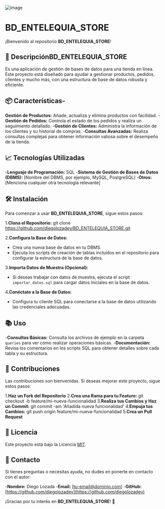 ![image](https://github.com/user-attachments/assets/eaa6b40e-fda3-40db-9f04-0d3ffaae09b5)

# BD_ENTELEQUIA_STORE

¡Bienvenido al repositorio **BD_ENTELEQUIA_STORE**!

## 🚀 Descripción**BD_ENTELEQUIA_STORE** 
Es una aplicación de gestión de bases de datos para una tienda en línea. Este proyecto está diseñado para ayudar a gestionar productos, pedidos, clientes y mucho más, con una estructura de base de datos robusta y eficiente.

## 📦 Características-
**Gestión de Productos:** Añade, actualiza y elimina productos con facilidad.
-**Gestión de Pedidos:** Controla el estado de los pedidos y realiza un seguimiento detallado.
-**Gestión de Clientes:** Administra la información de los clientes y su historial de compras.
-**Consultas Avanzadas:** Realiza consultas complejas para obtener información valiosa sobre el desempeño de la tienda.

## 📈 Tecnologías Utilizadas
-**Lenguaje de Programación:** SQL
-**Sistema de Gestión de Bases de Datos (DBMS):** [Nombre del DBMS, por ejemplo, MySQL, PostgreSQL]
-**Otros:** [Menciona cualquier otra tecnología relevante]

## 🛠 Instalación

Para comenzar a usar **BD_ENTELEQUIA_STORE**, sigue estos pasos:

1.**Clona el Repositorio:**
   git clone https://github.com/diegolozadev/BD_ENTELEQUIA_STORE.git
   
2.**Configura la Base de Datos:**   
   - Crea una nueva base de datos en tu DBMS.
   - Ejecuta los scripts de creación de tablas incluidos en el repositorio para configurar la estructura de la base de datos.

3.**Importa Datos de Muestra (Opcional):**   
   - Si deseas trabajar con datos de muestra, ejecuta el script `importar_datos.sql` para cargar datos iniciales en la base de datos.

4.**Conéctate a la Base de Datos:**   
   - Configura tu cliente SQL para conectarse a la base de datos utilizando las credenciales adecuadas.

## 📚 Uso
-**Consultas Básicas:** Consulta los archivos de ejemplo en la carpeta `queries` para ver cómo realizar operaciones básicas.
-**Documentación:** Revisa los comentarios en los scripts SQL para obtener detalles sobre cada tabla y su estructura.

## 🔧 Contribuciones

Las contribuciones son bienvenidas. Si deseas mejorar este proyecto, sigue estos pasos:

1.**Haz un Fork del Repositorio**
2.**Crea una Rama para tu Feature:**
   git checkout -b feature/mi-nueva-funcionalidad
3.**Realiza tus Cambios y Haz un Commit:**
   git commit -am 'Añadida nueva funcionalidad'
4.**Empuja tus Cambios:**
   git push origin feature/mi-nueva-funcionalidad
5.**Crea un Pull Request**

## 📄 Licencia

Este proyecto está bajo la Licencia [MIT](LICENSE).

## 🤝 Contacto

Si tienes preguntas o necesitas ayuda, no dudes en ponerte en contacto con el autor:

-**Nombre:** Diego Lozada
-**Email:** [tu-email@dominio.com]
-**GitHub:** [https://github.com/diegolozadev](https://github.com/diegolozadev)

¡Gracias por tu interés en **BD_ENTELEQUIA_STORE**! 🚀

